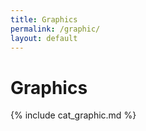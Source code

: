 ```yaml
---
title: Graphics
permalink: /graphic/
layout: default
---
```


# Graphics

{% include cat_graphic.md %}
